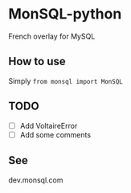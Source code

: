 # MonSQL-python

French overlay for MySQL

## How to use

Simply `from monsql import MonSQL`

## TODO

* [ ] Add VoltaireError
* [ ] Add some comments

## See

dev.monsql.com
